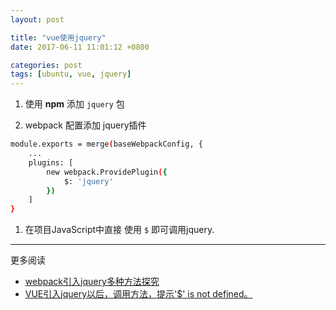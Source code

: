 ```yaml
---
layout: post

title: "vue使用jquery"
date: 2017-06-11 11:01:12 +0800

categories: post
tags: [ubuntu, vue, jquery]
---
```


1. 使用 **npm** 添加 `jquery` 包

1. webpack 配置添加 jquery插件

```bash
module.exports = merge(baseWebpackConfig, {
    ...
    plugins: [
        new webpack.ProvidePlugin({
            $: 'jquery'
        })
    ]
}
```

1. 在项目JavaScript中直接 使用 `$` 即可调用jquery.

---
更多阅读
- [webpack引入jquery多种方法探究](https://segmentfault.com/a/1190000007249293)
- [VUE引入jquery以后，调用方法，提示'$' is not defined。](https://segmentfault.com/q/1010000007350626)
